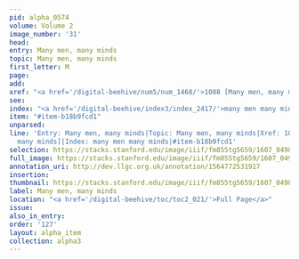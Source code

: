 ```yaml
---
pid: alpha_0574
volume: Volume 2
image_number: '31'
head:
entry: Many men, many minds
topic: Many men, many minds
first_letter: M
page:
add:
xref: "<a href='/digital-beehive/num5/num_1468/'>1088 [Many men, many minds]</a>"
see:
index: "<a href='/digital-beehive/index3/index_2417/'>many men many minds</a>"
item: "#item-b18b9fcd1"
unparsed:
line: 'Entry: Many men, many minds|Topic: Many men, many minds|Xref: 1088 [Many men,
  many minds]|Index: many men many minds|#item-b18b9fcd1'
selection: https://stacks.stanford.edu/image/iiif/fm855tg5659/1607_0498/331,964,3095,427/full/0/default.jpg
full_image: https://stacks.stanford.edu/image/iiif/fm855tg5659/1607_0498/full/full/0/default.jpg
annotation_uri: http://dev.llgc.org.uk/annotation/1564772531917
insertion:
thumbnail: https://stacks.stanford.edu/image/iiif/fm855tg5659/1607_0498/331,964,600,180/250,/0/default.jpg
label: Many men, many minds
location: "<a href='/digital-beehive/toc/toc2_021/'>Full Page</a>"
issue:
also_in_entry:
order: '127'
layout: alpha_item
collection: alpha3
---
```

